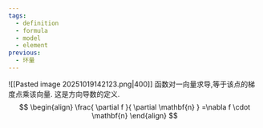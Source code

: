 ```yaml
---
tags:
  - definition
  - formula
  - model
  - element
previous:
  - 环量
---
```

![[Pasted image 20251019142123.png|400]]
函数对一向量求导,等于该点的梯度点乘该向量.
这是方向导数的定义.
$$
\begin{align}
\frac{ \partial f }{ \partial \mathbf{n} } =\nabla f \cdot \mathbf{n}
\end{align}
$$